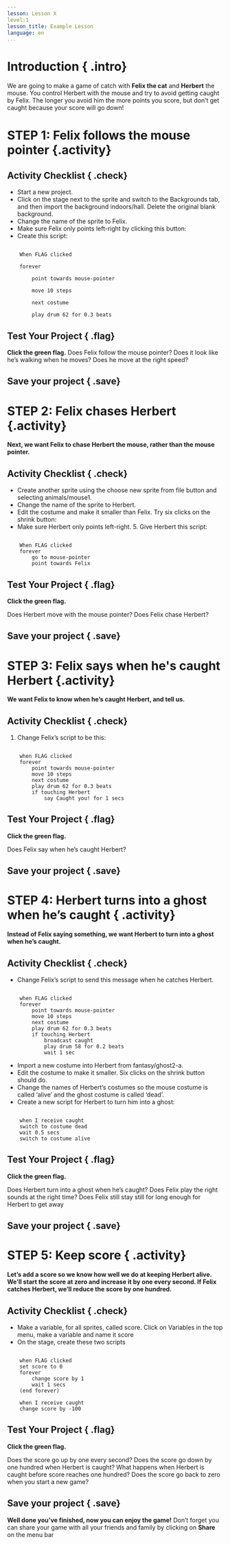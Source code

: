 ```yaml
---
lesson: Lesson X
level:1
lesson_title: Example Lesson
language: en
...
```


# Introduction { .intro}
We are going to make a game of catch with __Felix the cat__ and __Herbert__ the mouse. You control Herbert with the mouse and try to avoid getting caught by Felix. The longer you avoid him the more points you score, but don’t get caught because your score will go down!

# STEP 1: Felix follows the mouse pointer {.activity}

## Activity Checklist { .check}

+ Start a new project.
+ Click on the stage next to the sprite and switch to the Backgrounds tab, and then import the background indoors/hall. Delete the original blank background.
+ Change the name of the sprite to Felix.
+ Make sure Felix only points left-right by clicking this button:
+ Create this script:

```blocks

	When FLAG clicked

	forever

		point towards mouse-pointer

		move 10 steps

		next costume

		play drum 62 for 0.3 beats

```
		
## Test Your Project { .flag}
__Click the green flag.__
Does Felix follow the mouse pointer? Does it look like he’s walking when he moves? Does he move at the right speed?

## Save your project { .save}

# STEP 2: Felix chases Herbert {.activity}

__Next, we want Felix to chase Herbert the mouse, rather than the mouse pointer.__

## Activity Checklist { .check}

+ Create another sprite using the choose new sprite from file button and selecting animals/mouse1.
+ Change the name of the sprite to Herbert.
+ Edit the costume and make it smaller than Felix.
Try six clicks on the shrink button:
+ Make sure Herbert only points left-right. 5. Give Herbert this script:


```blocks
	
	When FLAG clicked
	forever
		go to mouse-pointer
		point towards Felix
```

## Test Your Project { .flag}
__Click the green flag.__

Does Herbert move with the mouse pointer? Does Felix chase Herbert?

## Save your project { .save}

# STEP 3: Felix says when he's caught Herbert {.activity}

__We want Felix to know when he’s caught Herbert, and tell us.__
## Activity Checklist { .check}

1. Change Felix’s script to be this:

```blocks
	
	when FLAG clicked
	forever
		point towards mouse-pointer
		move 10 steps
		next costume
		play drum 62 for 0.3 beats
		if touching Herbert
			say Caught you! for 1 secs
```

## Test Your Project { .flag}
__Click the green flag.__

Does Felix say when he’s caught Herbert?

## Save your project { .save}

# STEP 4: Herbert turns into a ghost when he’s caught { .activity}

__Instead of Felix saying something, we want Herbert to turn into a ghost when he’s caught.__

## Activity Checklist { .check}

+ Change Felix’s script to send this message when he catches Herbert.

```blocks
	
	when FLAG clicked
	forever
		point towards mouse-pointer
		move 10 steps
		next costume
		play drum 62 for 0.3 beats
		if touching Herbert
			broadcast caught
			play drum 58 for 0.2 beats
			wait 1 sec
```
+ Import a new costume into Herbert from fantasy/ghost2-a.
+ Edit the costume to make it smaller.
Six clicks on the shrink button should do.
+ Change the names of Herbert’s
costumes so the mouse costume is
called ‘alive’ and the ghost costume is called ‘dead’.
+ Create a new script for Herbert to turn him into a ghost:

```blocks
	
	when I receive caught
	switch to costume dead
	wait 0.5 secs
	switch to costume alive
```
	
## Test Your Project { .flag}
__Click the green flag.__

Does Herbert turn into a ghost when he’s caught?
Does Felix play the right sounds at the right time?
Does Felix still stay still for long enough for Herbert to get away

## Save your project { .save}

# STEP 5: Keep score { .activity}

__Let’s add a score so we know how well we do at keeping Herbert alive.
We’ll start the score at zero and increase it by one every second. If Felix catches Herbert, we’ll reduce the score by one hundred.__

## Activity Checklist { .check}

+ Make a variable, for all sprites, called score. Click on Variables in the top menu, make a variable and name it score
+ On the stage, create these two scripts

```blocks
	
	when FLAG clicked
	set score to 0
	forever
		change score by 1
		wait 1 secs
	(end forever)
	
	when I receive caught
	change score by -100
```
	
## Test Your Project { .flag}
__Click the green flag.__

Does the score go up by one every second?
Does the score go down by one hundred when Herbert is caught?
What happens when Herbert is caught before score reaches one hundred? Does the score go back to zero when you start a new game?

## Save your project { .save}

__Well done you’ve finished, now you can enjoy the game!__
Don’t forget you can share your game with all your friends and family by clicking on __Share__ on the menu bar
